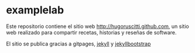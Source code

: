 # examplelab

Este repositorio contiene el sitio web http://hugoruscitti.github.com, un sitio
web realizado para compartir recetas, historias y reseñas de software.

El sitio se publica gracias a gitpages, [jekyll](http://jekyllrb.com) y [jekyllbootstrap](http://jekyllbootstrap.com)
